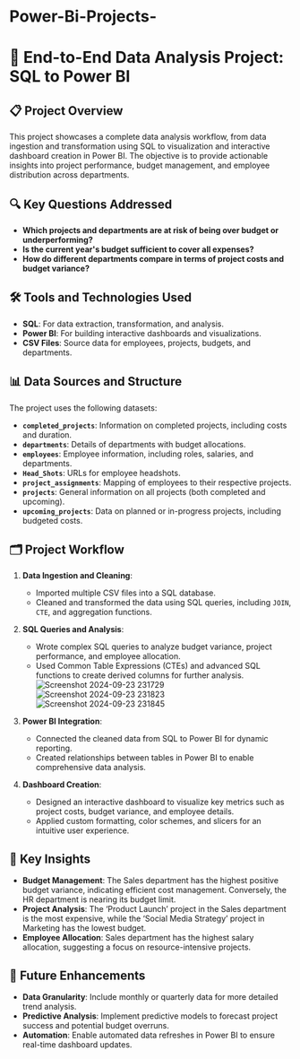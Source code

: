 # Power-Bi-Projects-

# 💼 End-to-End Data Analysis Project: SQL to Power BI

## 📋 Project Overview

This project showcases a complete data analysis workflow, from data ingestion and transformation using SQL to visualization and interactive dashboard creation in Power BI. The objective is to provide actionable insights into project performance, budget management, and employee distribution across departments.

## 🔍 Key Questions Addressed
- **Which projects and departments are at risk of being over budget or underperforming?**
- **Is the current year's budget sufficient to cover all expenses?**
- **How do different departments compare in terms of project costs and budget variance?**

## 🛠️ Tools and Technologies Used
- **SQL**: For data extraction, transformation, and analysis.
- **Power BI**: For building interactive dashboards and visualizations.
- **CSV Files**: Source data for employees, projects, budgets, and departments.

## 📊 Data Sources and Structure
The project uses the following datasets:
- **`completed_projects`**: Information on completed projects, including costs and duration.
- **`departments`**: Details of departments with budget allocations.
- **`employees`**: Employee information, including roles, salaries, and departments.
- **`Head_Shots`**: URLs for employee headshots.
- **`project_assignments`**: Mapping of employees to their respective projects.
- **`projects`**: General information on all projects (both completed and upcoming).
- **`upcoming_projects`**: Data on planned or in-progress projects, including budgeted costs.

## 🗂️ Project Workflow

1. **Data Ingestion and Cleaning**:
   - Imported multiple CSV files into a SQL database.
   - Cleaned and transformed the data using SQL queries, including `JOIN`, `CTE`, and aggregation functions.

2. **SQL Queries and Analysis**:
   - Wrote complex SQL queries to analyze budget variance, project performance, and employee allocation.
   - Used Common Table Expressions (CTEs) and advanced SQL functions to create derived columns for further analysis.
![Screenshot 2024-09-23 231729](https://github.com/user-attachments/assets/d8b11bf3-fb9c-4306-a655-3ab5aaf7909a)
![Screenshot 2024-09-23 231823](https://github.com/user-attachments/assets/45139dd3-2e90-4311-acad-acca01df030d)
![Screenshot 2024-09-23 231845](https://github.com/user-attachments/assets/f2209e47-048b-4f89-ac9d-da97d50e65bd)


3. **Power BI Integration**:
   - Connected the cleaned data from SQL to Power BI for dynamic reporting.
   - Created relationships between tables in Power BI to enable comprehensive data analysis.

4. **Dashboard Creation**:
   - Designed an interactive dashboard to visualize key metrics such as project costs, budget variance, and employee details.
   - Applied custom formatting, color schemes, and slicers for an intuitive user experience.

## 🔑 Key Insights
- **Budget Management**: The Sales department has the highest positive budget variance, indicating efficient cost management. Conversely, the HR department is nearing its budget limit.
- **Project Analysis**: The ‘Product Launch’ project in the Sales department is the most expensive, while the ‘Social Media Strategy’ project in Marketing has the lowest budget.
- **Employee Allocation**: Sales department has the highest salary allocation, suggesting a focus on resource-intensive projects.

## 🎯 Future Enhancements
- **Data Granularity**: Include monthly or quarterly data for more detailed trend analysis.
- **Predictive Analysis**: Implement predictive models to forecast project success and potential budget overruns.
- **Automation**: Enable automated data refreshes in Power BI to ensure real-time dashboard updates.


